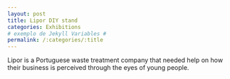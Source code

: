 ```yaml
---
layout: post
title: Lipor DIY stand
categories: Exhibitions
# exemplo de Jekyll Variables #
permalink: /:categories/:title
---
```


Lipor is a Portuguese waste treatment company that needed help on how their business is perceived through the eyes of young people.